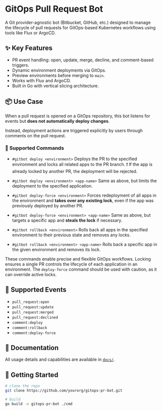 # GitOps Pull Request Bot

A Git provider-agnostic bot (Bitbucket, GitHub, etc.) designed to manage the lifecycle of pull requests for GitOps-based Kubernetes workflows using tools like Flux or ArgoCD.

## ✨ Key Features

- PR event handling: open, update, merge, decline, and comment-based triggers.
- Dynamic environment deployments via GitOps.
- Preview environments before merging to `main`.
- Works with Flux and ArgoCD.
- Built in Go with vertical slicing architecture.

## 📦 Use Case

When a pull request is opened on a GitOps repository, this bot listens for events but **does not automatically deploy changes**.

Instead, deployment actions are triggered explicitly by users through comments on the pull request.

### 🔁 Supported Commands

- `#gitbot deploy <environment>`
  Deploys the PR to the specified environment and locks all related apps to the PR branch.
  ❗ If the app is already locked by another PR, the deployment will be rejected.

- `#gitbot deploy <environment> <app-name>`
  Same as above, but limits the deployment to the specified application.

- `#gitbot deploy-force <environment>`
  Forces redeployment of all apps in the environment and **takes over any existing lock**, even if the app was previously deployed by another PR.

- `#gitbot deploy-force <environment> <app-name>`
  Same as above, but targets a specific app and **steals the lock** if necessary.

- `#gitbot rollback <environment>`
  Rolls back all apps in the specified environment to their previous state and removes any locks.

- `#gitbot rollback <environment> <app-name>`
  Rolls back a specific app in the given environment and removes its lock.

These commands enable precise and flexible GitOps workflows.
Locking ensures a single PR controls the lifecycle of each application in an environment.
The `deploy-force` command should be used with caution, as it can override active locks.

## 🔧 Supported Events

- `pull_request:open`
- `pull_request:update`
- `pull_request:merged`
- `pull_request:declined`
- `comment:deploy`
- `comment:rollback`
- `comment:deploy-force`

## 📂 Documentation

All usage details and capabilities are available in [`docs/`](./docs).

## 🚀 Getting Started

```bash
# clone the repo
git clone https://github.com/yourorg/gitops-pr-bot.git

# build
go build -o gitops-pr-bot ./cmd
